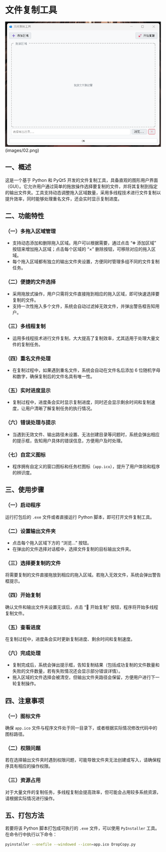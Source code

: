 # 文件复制工具

![程序界面截图](images/01.png)(images/02.png)

## 一、概述
这是一个基于 Python 和 PyQt5 开发的文件复制工具，具备直观的图形用户界面（GUI）。它允许用户通过简单的拖放操作选择要复制的文件，并将其复制到指定的输出文件夹。工具支持动态调整拖入区域数量，采用多线程技术进行文件复制以提升效率，同时能够处理重名文件，还会实时显示复制进度。

## 二、功能特性
### （一）多拖入区域管理
- 支持动态添加和删除拖入区域。用户可以根据需要，通过点击 “➕ 添加区域” 按钮来增加拖入区域；点击每个区域的 “×” 删除按钮，可移除对应的拖入区域。
- 每个拖入区域都有独立的输出文件夹设置，方便同时管理多组不同的文件复制任务。

### （二）便捷的文件选择
- 采用拖放式操作，用户只需将文件直接拖到相应的拖入区域，即可快速选择要复制的文件。
- 支持一次性拖入多个文件，系统会自动过滤掉无效文件，并弹出警告框告知用户。

### （三）多线程复制
- 运用多线程技术进行文件复制，大大提高了复制效率，尤其适用于处理大量文件的复制任务。

### （四）重名文件处理
- 在复制过程中，如果遇到重名文件，系统会自动在文件名后添加 6 位随机字母和数字，确保复制后的文件名具有唯一性。

### （五）实时进度显示
- 复制过程中，进度条会实时显示复制进度，同时还会显示剩余时间和复制速度，让用户清晰了解复制任务的执行情况。

### （六）错误处理与提示
- 当遇到无效文件、输出路径未设置、无法创建目录等问题时，系统会弹出相应的提示框，告知用户具体的错误信息，方便用户及时处理。

### （七）自定义图标
- 程序拥有自定义的窗口图标和任务栏图标（`app.ico`），提升了用户体验和程序的辨识度。

## 三、使用步骤
### （一）启动程序
运行打包后的 `.exe` 文件或者直接运行 Python 脚本，即可打开文件复制工具。

### （二）设置输出文件夹
- 点击每个拖入区域下方的 “浏览...” 按钮。
- 在弹出的文件选择对话框中，选择文件复制的目标输出文件夹。

### （三）选择要复制的文件
将需要复制的文件直接拖放到相应的拖入区域。若拖入无效文件，系统会弹出警告框提示。

### （四）开始复制
确认文件和输出文件夹设置无误后，点击 “🚀 开始复制” 按钮，程序将开始多线程复制文件。

### （五）查看进度
在复制过程中，进度条会实时更新复制进度、剩余时间和复制速度。

### （六）完成处理
- 复制完成后，系统会弹出提示框，告知复制结果（包括成功复制的文件数量和失败的文件数量，若有失败情况还会显示部分错误详情）。
- 拖入区域的文件选择会被清空，但输出文件夹路径会保留，方便用户进行下一轮复制操作。

## 四、注意事项
### （一）图标文件
确保 `app.ico` 文件与程序文件处于同一目录下，或者根据实际情况修改代码中的图标路径。

### （二）权限问题
若在选择输出文件夹时遇到权限问题，可能导致文件夹无法创建或写入，请确保程序具有相应的操作权限。

### （三）资源占用
对于大量文件的复制任务，多线程复制会提高效率，但可能会占用较多系统资源，请根据实际情况进行操作。

## 五、打包方法
若要将该 Python 脚本打包成可执行的 `.exe` 文件，可以使用 `PyInstaller` 工具。在命令行中执行以下命令：

```bash
pyinstaller --onefile --windowed --icon=app.ico DropCopy.py
```
